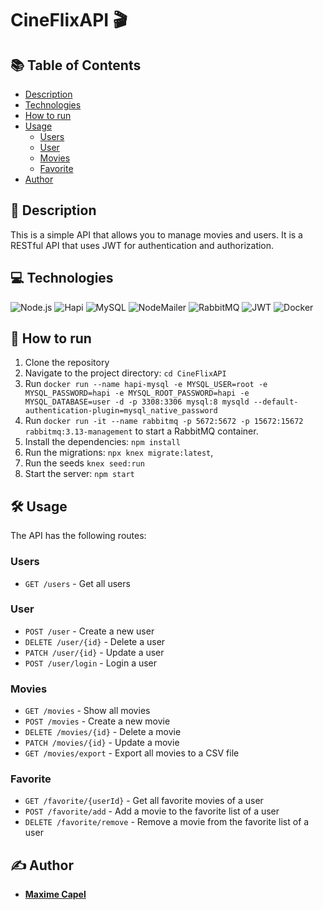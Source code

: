 # CineFlixAPI 🎬

## 📚 Table of Contents

- [Description](#description)
- [Technologies](#technologies)
- [How to run](#how-to-run)
- [Usage](#usage)
   - [Users](#users)
   - [User](#user)
   - [Movies](#movies)
   - [Favorite](#favorite)
- [Author](#author)

## 📖 Description

This is a simple API that allows you to manage movies and users. It is a RESTful API that uses JWT for authentication
and authorization.

## 💻 Technologies

![Node.js](https://img.shields.io/badge/-Node.js-339933?logo=node.js&logoColor=white)
![Hapi](https://img.shields.io/badge/-Hapi-000000?logo=hapi&logoColor=white)
![MySQL](https://img.shields.io/badge/-MySQL-4479A1?logo=mysql&logoColor=white)
![NodeMailer](https://img.shields.io/badge/-NodeMailer-339933?logo=node.js&logoColor=white)
![RabbitMQ](https://img.shields.io/badge/-RabbitMQ-FF6600?logo=rabbitmq&logoColor=white)
![JWT](https://img.shields.io/badge/-JWT-000000?logo=json-web-tokens&logoColor=white)
![Docker](https://img.shields.io/badge/-Docker-2496ED?logo=docker&logoColor=white)

## 🚀 How to run

1. Clone the repository
2. Navigate to the project directory: `cd CineFlixAPI`
3. Run `docker run --name hapi-mysql -e MYSQL_USER=root -e MYSQL_PASSWORD=hapi -e MYSQL_ROOT_PASSWORD=hapi -e MYSQL_DATABASE=user -d -p 3308:3306 mysql:8 mysqld --default-authentication-plugin=mysql_native_password`
4. Run `docker run -it --name rabbitmq -p 5672:5672 -p 15672:15672 rabbitmq:3.13-management` to start a RabbitMQ container.
5. Install the dependencies: `npm install`
6. Run the migrations: `npx knex migrate:latest`,
7. Run the seeds `knex seed:run`
7. Start the server: `npm start`

## 🛠️ Usage

The API has the following routes:

### Users

- `GET /users` - Get all users

### User

- `POST /user` - Create a new user
- `DELETE /user/{id}` - Delete a user
- `PATCH /user/{id}` - Update a user
- `POST /user/login` - Login a user

### Movies

- `GET /movies` - Show all movies
- `POST /movies` - Create a new movie
- `DELETE /movies/{id}` - Delete a movie
- `PATCH /movies/{id}` - Update a movie
- `GET /movies/export` - Export all movies to a CSV file

### Favorite

- `GET /favorite/{userId}` - Get all favorite movies of a user
- `POST /favorite/add` - Add a movie to the favorite list of a user
- `DELETE /favorite/remove` - Remove a movie from the favorite list of a user

## ✍️ Author

- [**Maxime Capel**](https://github.com/fortyup)
